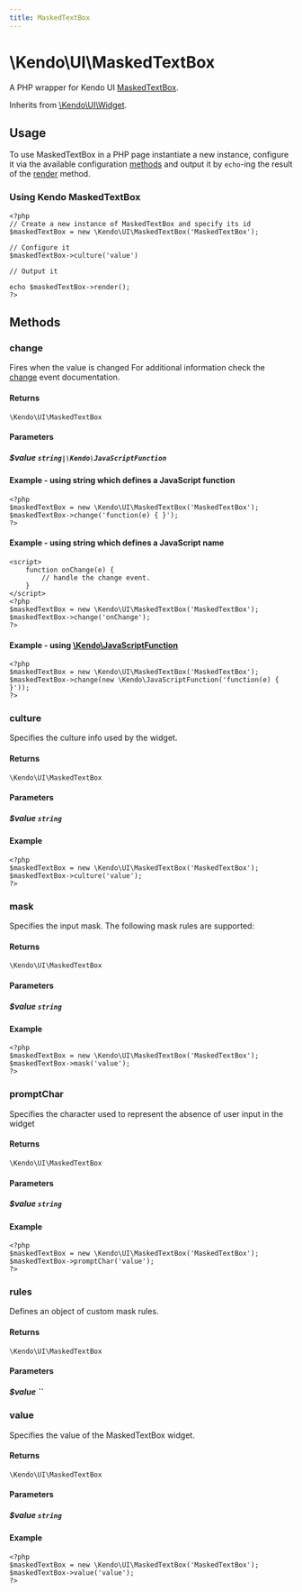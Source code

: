 ```yaml
---
title: MaskedTextBox
---
```


# \Kendo\UI\MaskedTextBox

A PHP wrapper for Kendo UI [MaskedTextBox](/kendo-ui/api/web/maskedtextbox).

Inherits from [\Kendo\UI\Widget](/kendo-ui/api/wrappers/php/Kendo/UI/Widget).

## Usage

To use MaskedTextBox in a PHP page instantiate a new instance, configure it via the available
configuration [methods](#methods) and output it by `echo`-ing the result of the [render](/kendo-ui/api/wrappers/php/Kendo/UI/Widget#render) method.

### Using Kendo MaskedTextBox

    <?php
    // Create a new instance of MaskedTextBox and specify its id
    $maskedTextBox = new \Kendo\UI\MaskedTextBox('MaskedTextBox');

    // Configure it
    $maskedTextBox->culture('value')

    // Output it

    echo $maskedTextBox->render();
    ?>


## Methods

### change
Fires when the value is changed
For additional information check the [change](/kendo-ui/api/web/maskedtextbox#events-change) event documentation.

#### Returns
`\Kendo\UI\MaskedTextBox`

#### Parameters

##### $value `string|\Kendo\JavaScriptFunction`

#### Example - using string which defines a JavaScript function

    <?php
    $maskedTextBox = new \Kendo\UI\MaskedTextBox('MaskedTextBox');
    $maskedTextBox->change('function(e) { }');
    ?>

#### Example - using string which defines a JavaScript name
    <script>
        function onChange(e) {
            // handle the change event.
        }
    </script>
    <?php
    $maskedTextBox = new \Kendo\UI\MaskedTextBox('MaskedTextBox');
    $maskedTextBox->change('onChange');
    ?>

#### Example - using [\Kendo\JavaScriptFunction](/kendo-ui/api/wrappers/php/kendo/javascriptfunction)

    <?php
    $maskedTextBox = new \Kendo\UI\MaskedTextBox('MaskedTextBox');
    $maskedTextBox->change(new \Kendo\JavaScriptFunction('function(e) { }'));
    ?>

### culture
Specifies the culture info used by the widget.

#### Returns
`\Kendo\UI\MaskedTextBox`

#### Parameters

##### $value `string`



#### Example 
    <?php
    $maskedTextBox = new \Kendo\UI\MaskedTextBox('MaskedTextBox');
    $maskedTextBox->culture('value');
    ?>

### mask
Specifies the input mask. The following mask rules are supported:

#### Returns
`\Kendo\UI\MaskedTextBox`

#### Parameters

##### $value `string`



#### Example 
    <?php
    $maskedTextBox = new \Kendo\UI\MaskedTextBox('MaskedTextBox');
    $maskedTextBox->mask('value');
    ?>

### promptChar
Specifies the character used to represent the absence of user input in the widget

#### Returns
`\Kendo\UI\MaskedTextBox`

#### Parameters

##### $value `string`



#### Example 
    <?php
    $maskedTextBox = new \Kendo\UI\MaskedTextBox('MaskedTextBox');
    $maskedTextBox->promptChar('value');
    ?>

### rules
Defines an object of custom mask rules.

#### Returns
`\Kendo\UI\MaskedTextBox`

#### Parameters

##### $value ``



### value
Specifies the value of the MaskedTextBox widget.

#### Returns
`\Kendo\UI\MaskedTextBox`

#### Parameters

##### $value `string`



#### Example 
    <?php
    $maskedTextBox = new \Kendo\UI\MaskedTextBox('MaskedTextBox');
    $maskedTextBox->value('value');
    ?>

